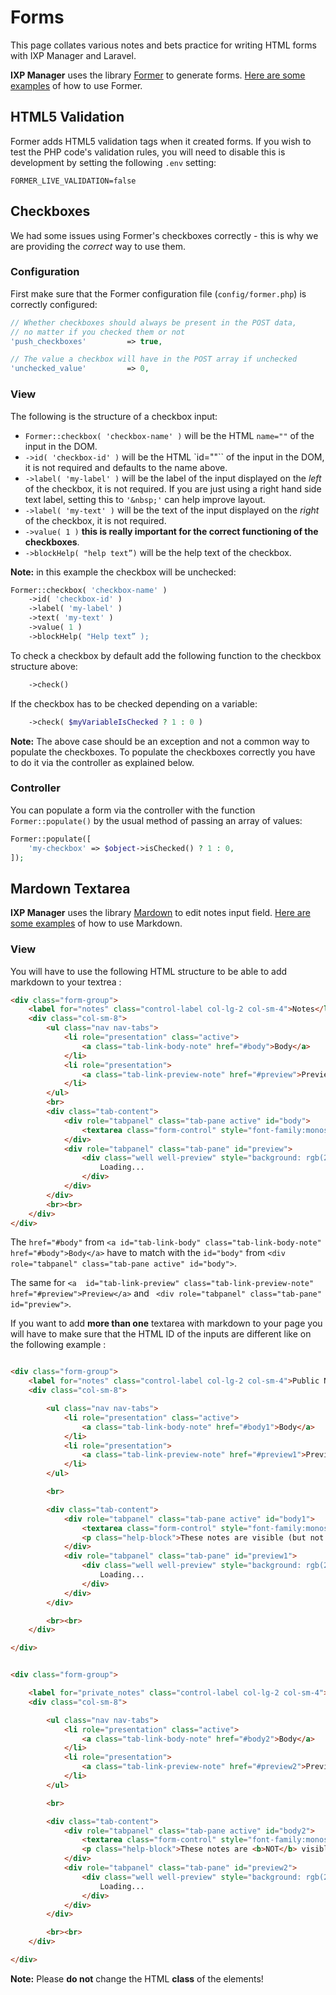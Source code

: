# Forms

This page collates various notes and bets practice for writing HTML forms with IXP Manager and Laravel.

**IXP Manager** uses the library [Former](https://github.com/formers/former) to generate forms. [Here are some examples](https://github.com/formers/former/wiki/Usage-and-Examples) of how to use Former.

## HTML5 Validation

Former adds HTML5 validation tags when it created forms. If you wish to test the PHP code's validation rules, you will need to disable this is development by setting the following `.env` setting:

```
FORMER_LIVE_VALIDATION=false
```

## Checkboxes

We had some issues using Former's checkboxes correctly - this is why we are providing the *correct* way to use them.

### Configuration

First make sure that the Former configuration file (`config/former.php`) is correctly configured:

```php
// Whether checkboxes should always be present in the POST data,
// no matter if you checked them or not
'push_checkboxes'         => true,

// The value a checkbox will have in the POST array if unchecked
'unchecked_value'         => 0,
```

### View

The following is the structure of a checkbox input:


- `Former::checkbox( 'checkbox-name' )` will be the HTML `name=""` of the input in the DOM.
- `->id( 'checkbox-id' )` will be the HTML `id=""`` of the input in the DOM, it is not required and defaults to the name above.
- `->label( 'my-label' )` will be the label of the input displayed on the *left* of the checkbox, it is not required. If you are just using a right hand side text label, setting this to `'&nbsp;'` can help improve layout.
- `->label( 'my-text' )` will be the text of the input displayed on the *right* of the checkbox, it is not required.
- `->value( 1 )` **this is really important for the correct functioning of the checkboxes**.
- `->blockHelp( "help text”)` will be the help text of the checkbox.


**Note:** in this example the checkbox will be unchecked:

```php
Former::checkbox( 'checkbox-name' )
    ->id( 'checkbox-id' )
    ->label( 'my-label' )
    ->text( 'my-text' )
    ->value( 1 )
    ->blockHelp( "Help text” );
```

To check a checkbox by default add the following function to the checkbox structure above:

```php
    ->check()
```

If the checkbox has to be checked depending on a variable:

```php
    ->check( $myVariableIsChecked ? 1 : 0 )
```

**Note:** The above case should be an exception and not a common way to populate the checkboxes. To populate the checkboxes correctly you have to do it via the controller as explained below.

### Controller

You can populate a form via the controller with the function `Former::populate()` by the usual method of passing an array of values:

```php
Former::populate([
    'my-checkbox' => $object->isChecked() ? 1 : 0,
]);
```



## Mardown Textarea

**IXP Manager** uses the library [Mardown](https://github.com/erusev/parsedown) to edit notes input field. [Here are some examples](https://github.com/adam-p/markdown-here/wiki/Markdown-Cheatsheet) of how to use Markdown.

### View

You will have to use the following HTML structure to be able to add markdown to your textrea :

```html
<div class="form-group">
    <label for="notes" class="control-label col-lg-2 col-sm-4">Notes</label>
    <div class="col-sm-8">
        <ul class="nav nav-tabs">
            <li role="presentation" class="active">
                <a class="tab-link-body-note" href="#body">Body</a>
            </li>
            <li role="presentation">
                <a class="tab-link-preview-note" href="#preview">Preview</a>
            </li>
        </ul>
        <br>
        <div class="tab-content">
            <div role="tabpanel" class="tab-pane active" id="body">
                <textarea class="form-control" style="font-family:monospace;" rows="20" id="notes" name="notes"><?= $note_value ?></textarea>
            </div>
            <div role="tabpanel" class="tab-pane" id="preview">
                <div class="well well-preview" style="background: rgb(255,255,255);">
                    Loading...
                </div>
            </div>
        </div>
        <br><br>
    </div>
</div>
``` 
The `href="#body"` from `<a id="tab-link-body" class="tab-link-body-note" href="#body">Body</a>` have to match with the `id="body"` from `<div role="tabpanel" class="tab-pane active" id="body">`.

The same for `<a  id="tab-link-preview" class="tab-link-preview-note" href="#preview">Preview</a>` and ` <div role="tabpanel" class="tab-pane" id="preview">`.




If you want to add **more than one** textarea with markdown to your page you will have to make sure that the HTML ID of the inputs are different like on the following example :

```html

<div class="form-group">
    <label for="notes" class="control-label col-lg-2 col-sm-4">Public Notes</label>
    <div class="col-sm-8">

        <ul class="nav nav-tabs">
            <li role="presentation" class="active">
                <a class="tab-link-body-note" href="#body1">Body</a>
            </li>
            <li role="presentation">
                <a class="tab-link-preview-note" href="#preview1">Preview</a>
            </li>
        </ul>

        <br>

        <div class="tab-content">
            <div role="tabpanel" class="tab-pane active" id="body1">
                <textarea class="form-control" style="font-family:monospace;" rows="20" id="notes" name="notes"><?= $t->notes ?></textarea>
                <p class="help-block">These notes are visible (but not editable) to the member. You can use markdown here.</p>
            </div>
            <div role="tabpanel" class="tab-pane" id="preview1">
                <div class="well well-preview" style="background: rgb(255,255,255);">
                    Loading...
                </div>
            </div>
        </div>

        <br><br>
    </div>

</div>


<div class="form-group">

    <label for="private_notes" class="control-label col-lg-2 col-sm-4">Private Notes</label>
    <div class="col-sm-8">

        <ul class="nav nav-tabs">
            <li role="presentation" class="active">
                <a class="tab-link-body-note" href="#body2">Body</a>
            </li>
            <li role="presentation">
                <a class="tab-link-preview-note" href="#preview2">Preview</a>    
            </li>
        </ul>

        <br>

        <div class="tab-content">
            <div role="tabpanel" class="tab-pane active" id="body2">
                <textarea class="form-control" style="font-family:monospace;" rows="20" id="private_notes" name="private_notes"><?= $t->private_notes ?></textarea>
                <p class="help-block">These notes are <b>NOT</b> visible to the member. You can use markdown here.</p>
            </div>
            <div role="tabpanel" class="tab-pane" id="preview2">
                <div class="well well-preview" style="background: rgb(255,255,255);">
                    Loading...
                </div>
            </div>
        </div>

        <br><br>
    </div>

</div>

```

**Note:** Please **do not** change the HTML **class** of the elements!